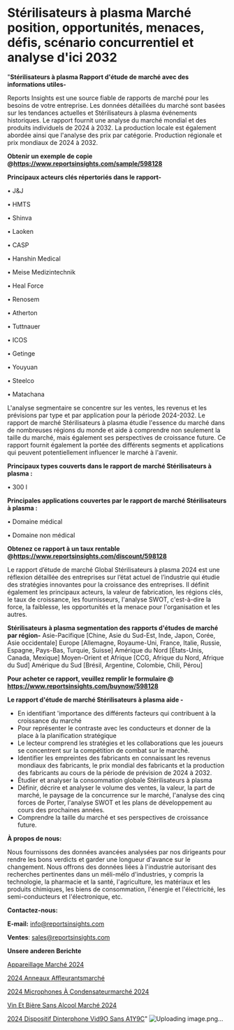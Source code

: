 # Stérilisateurs à plasma Marché position, opportunités, menaces, défis, scénario concurrentiel et analyse d'ici 2032

"<strong>Stérilisateurs à plasma Rapport d'étude de marché avec des informations utiles-</strong>

Reports Insights est une source fiable de rapports de marché pour les besoins de votre entreprise. Les données détaillées du marché sont basées sur les tendances actuelles et Stérilisateurs à plasma événements historiques. Le rapport fournit une analyse du marché mondial et des produits individuels de 2024 à 2032. La production locale est également abordée ainsi que l'analyse des prix par catégorie. Production régionale et prix mondiaux de 2024 à 2032.

<strong><b>Obtenir un exemple de copie @</b></strong><a href=https://www.reportsinsights.com/sample/598128><strong><b>https://www.reportsinsights.com/sample/598128</b></strong></a>

<b>Principaux acteurs clés répertoriés dans le rapport-</b>

<b> </b>• J&J

• HMTS

• Shinva

• Laoken

• CASP

• Hanshin Medical

• Meise Medizintechnik

• Heal Force

• Renosem

• Atherton

• Tuttnauer

• ICOS

• Getinge

• Youyuan

• Steelco

• Matachana

L'analyse segmentaire se concentre sur les ventes, les revenus et les prévisions par type et par application pour la période 2024-2032. Le rapport de marché Stérilisateurs à plasma étudie l'essence du marché dans de nombreuses régions du monde et aide à comprendre non seulement la taille du marché, mais également ses perspectives de croissance future. Ce rapport fournit également la portée des différents segments et applications qui peuvent potentiellement influencer le marché à l'avenir.

<strong>Principaux types couverts dans le rapport de marché Stérilisateurs à plasma :</strong>

• 300 l

<strong>Principales applications couvertes par le rapport de marché Stérilisateurs à plasma :</strong>

• Domaine médical

• Domaine non médical

<strong><b>Obtenez ce rapport à un taux rentable @</b></strong><a href=https://www.reportsinsights.com/discount/598128><strong><b>https://www.reportsinsights.com/discount/598128</b></strong></a>

Le rapport d’étude de marché Global Stérilisateurs à plasma 2024 est une réflexion détaillée des entreprises sur l’état actuel de l’industrie qui étudie des stratégies innovantes pour la croissance des entreprises. Il définit également les principaux acteurs, la valeur de fabrication, les régions clés, le taux de croissance, les fournisseurs, l'analyse SWOT, c'est-à-dire la force, la faiblesse, les opportunités et la menace pour l'organisation et les autres.

<strong>Stérilisateurs à plasma segmentation des rapports d'études de marché par région-</strong>
Asie-Pacifique [Chine, Asie du Sud-Est, Inde, Japon, Corée, Asie occidentale]
Europe [Allemagne, Royaume-Uni, France, Italie, Russie, Espagne, Pays-Bas, Turquie, Suisse]
Amérique du Nord [États-Unis, Canada, Mexique]
Moyen-Orient et Afrique [CCG, Afrique du Nord, Afrique du Sud]
Amérique du Sud [Brésil, Argentine, Colombie, Chili, Pérou]

<strong>Pour acheter ce rapport, veuillez remplir le formulaire @   <a href=https://www.reportsinsights.com/buynow/598128>https://www.reportsinsights.com/buynow/598128</a></strong>

<strong>Le rapport d'étude de marché Stérilisateurs à plasma aide -</strong>
<ul>
  <li>En identifiant 'importance des différents facteurs qui contribuent à la croissance du marché</li>
  <li>Pour représenter le contraste avec les conducteurs et donner de la place à la planification stratégique</li>
  <li>Le lecteur comprend les stratégies et les collaborations que les joueurs se concentrent sur la compétition de combat sur le marché.</li>
  <li>Identifier les empreintes des fabricants en connaissant les revenus mondiaux des fabricants, le prix mondial des fabricants et la production des fabricants au cours de la période de prévision de 2024 à 2032.</li>
  <li>Étudier et analyser la consommation globale Stérilisateurs à plasma</li>
  <li>Définir, décrire et analyser le volume des ventes, la valeur, la part de marché, le paysage de la concurrence sur le marché, l'analyse des cinq forces de Porter, l'analyse SWOT et les plans de développement au cours des prochaines années.</li>
  <li>Comprendre la taille du marché et ses perspectives de croissance future.</li>
</ul>
<strong>À propos de nous:</strong>

Nous fournissons des données avancées analysées par nos dirigeants pour rendre les bons verdicts et garder une longueur d'avance sur le changement. Nous offrons des données liées à l'industrie autorisant des recherches pertinentes dans un méli-mélo d'industries, y compris la technologie, la pharmacie et la santé, l'agriculture, les matériaux et les produits chimiques, les biens de consommation, l'énergie et l'électricité, les semi-conducteurs et l'électronique, etc.

<strong>Contactez-nous:</strong>

<strong>E-mail:</strong> <a href=mailto:info@reportsinsights.com>info@reportsinsights.com</a>

<strong>Ventes</strong>: <a href=mailto:sales@reportsinsights.com>sales@reportsinsights.com</a>

<strong>Unsere anderen Berichte</strong>

<a href=https://www.linkedin.com/pulse/appareillage-marché-rapport-détude-dedécouverte-8qdec/>Appareillage Marché 2024</a>

<a href=https://www.linkedin.com/pulse/2024-anneaux-affleurantsmarch%C3%A9-aper%C3%A7us-de-lindustrie-fwddc/>2024 Anneaux Affleurantsmarché</a>

<a href=https://www.linkedin.com/pulse/2024-microphones-à-condensateurmarché-analyse-vfmjc/>2024 Microphones À Condensateurmarché 2024</a>

<a href=https://www.linkedin.com/pulse/vin-et-bière-sans-alcool-marché-aperçus-z0mkc/>Vin Et Bière Sans Alcool Marché 2024</a>

<a href=https://www.linkedin.com/pulse/2024-dispositif-dinterphone-vid%C3%A9o-sans-a1y9c/>2024 Dispositif Dinterphone Vid9O Sans A1Y9C</a>"
![Uploading image.png…]()

